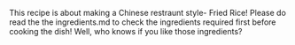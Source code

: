 This recipe is about making a Chinese restraunt style- Fried Rice! Please do read the the ingredients.md to 
check the ingredients required first before cooking the dish! Well, who knows if you like those ingredients?
























